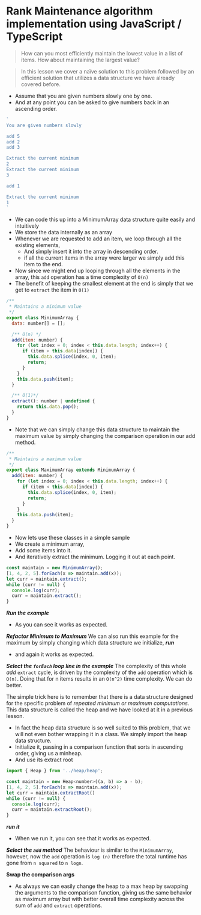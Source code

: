 # Rank Maintenance algorithm implementation using JavaScript / TypeScript
> How can you most efficiently maintain the lowest value in a list of items. How about maintaining the largest value?

> In this lesson we cover a naïve solution to this problem followed by an efficient solution that utilizes a data structure we have already covered before.

* Assume that you are given numbers slowly one by one.
* And at any point you can be asked to give numbers back in an ascending order.
```js
`
You are given numbers slowly

add 5
add 2
add 3

Extract the current minimum
2
Extract the current minimum
3

add 1

Extract the current minimum
1
`
```

* We can code this up into a MinimumArray data structure quite easily and intuitively
* We store the data internally as an array
* Whenever we are requested to add an item, we loop through all the existing elements,
  * And simply insert it into the array in descending order.
  * if all the current items in the array were larger we simply add this item to the end.  
* Now since we might end up looping through all the elements in the array, this `add` operation has a time complexity of `O(n)`
* The benefit of keeping the smallest element at the end is simply that we get to `extract` the item in `O(1)`
```js
/**
 * Maintains a minimum value
 */
export class MinimumArray {
  data: number[] = [];

  /** O(n) */
  add(item: number) {
    for (let index = 0; index < this.data.length; index++) {
      if (item > this.data[index]) {
        this.data.splice(index, 0, item);
        return;
      }
    }
    this.data.push(item);
  }

  /** O(1)*/
  extract(): number | undefined {
    return this.data.pop();
  }
}
```

* Note that we can simply change this data structure to maintain the maximum value by simply changing the comparison operation in our add method.
```js
/**
 * Maintains a maximum value
 */
export class MaximumArray extends MinimumArray {
  add(item: number) {
    for (let index = 0; index < this.data.length; index++) {
      if (item < this.data[index]) {
        this.data.splice(index, 0, item);
        return;
      }
    }
    this.data.push(item);
  }
}
```

* Now lets use these classes in a simple sample
* We create a minimum array,
* Add some items into it.
* And iteratively extract the minimum. Logging it out at each point.
```js
const maintain = new MinimumArray();
[1, 4, 2, 5].forEach(x => maintain.add(x));
let curr = maintain.extract();
while (curr != null) {
  console.log(curr);
  curr = maintain.extract();
}
```
***Run the example***
* As you can see it works as expected.

***Refactor Minimum to Maximum***
We can also run this example for the maximum by simply changing which data structure we initialize,
***run***
* and again it works as expected.

***Select the `forEach` loop line in the example***
The complexity of this whole *add* `extract` cycle, is driven by the complexity of the `add` operation which is `O(n)`. Doing that for n items results in an `O(n^2)` time complexity. We can do better.

The simple trick here is to remember that there is a data structure designed for the specific problem of *repeated minimum or maximum computations*. This data structure is called the heap and we have looked at it in a previous lesson.

* In fact the heap data structure is so well suited to this problem, that we will not even bother wrapping it in a class. We simply import the heap data structure.
* Initialize it, passing in a comparison function that sorts in ascending order, giving us a minheap.
* And use its extract root
```js
import { Heap } from '../heap/heap';

const maintain = new Heap<number>((a, b) => a - b);
[1, 4, 2, 5].forEach(x => maintain.add(x));
let curr = maintain.extractRoot()
while (curr != null) {
  console.log(curr);
  curr = maintain.extractRoot();
}
```
***run it***
* When we run it, you can see that it works as expected.

***Select the `add` method***
The behaviour is similar to the `MinimumArray`, however, now the `add` operation is `log (n)` therefore the total runtime has gone from `n squared` to `n logn`.

**Swap the comparison args**
* As always we can easily change the heap to a max heap by swapping the arguments to the comparison function, giving us the same behavior as maximum array but with better overall time complexity across the sum of `add` and `extract` operations.
